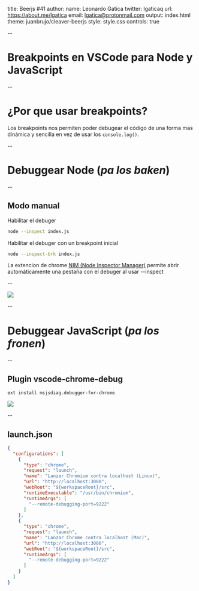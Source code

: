 title: Beerjs #41
author:
  name: Leonardo Gatica
  twitter: lgaticaq
  url: https://about.me/lgatica
  email: lgatica@protonmail.com
output: index.html
theme: juanbrujo/cleaver-beerjs
style: style.css
controls: true

--

<h1>Breakpoints en VSCode para Node y JavaScript</h1>

--

# ¿Por que usar breakpoints?

Los breakpoints nos permiten poder debugear el código de una forma mas dinámica y sencilla en vez de usar los `console.log()`.

--

# Debuggear Node (*pa los baken*)

--

## Modo manual

Habilitar el debuger

```bash
node --inspect index.js
```

Habilitar el debuger con un breakpoint inicial

```bash
node --inspect-brk index.js
```

La extencion de chrome [NIM (Node Inspector Manager)](https://chrome.google.com/webstore/detail/nodejs-v8-inspector-manag/gnhhdgbaldcilmgcpfddgdbkhjohddkj/) permite abrir automáticamente una pestaña con el debuger al usar --inspect

--

<img src="img/node-inspect.png">

--

# Debuggear JavaScript (*pa los fronen*)

--

## Plugin vscode-chrome-debug

```
ext install msjsdiag.debugger-for-chrome
```

<img src="https://github.com/Microsoft/vscode-chrome-debug/raw/master/images/demo.gif?raw=true">

--

## launch.json

```json
{
  "configurations": [
    {
      "type": "chrome",
      "request": "launch",
      "name": "Lanzar Chromium contra localhost (Linux)",
      "url": "http://localhost:3000",
      "webRoot": "${workspaceRoot}/src",
      "runtimeExecutable": "/usr/bin/chromium",
      "runtimeArgs": [
        "--remote-debugging-port=9222"
      ]
    },
    {
      "type": "chrome",
      "request": "launch",
      "name": "Lanzar Chrome contra localhost (Mac)",
      "url": "http://localhost:3000",
      "webRoot": "${workspaceRoot}/src",
      "runtimeArgs": [
        "--remote-debugging-port=9222"
      ]
    }
  ]
}

```
